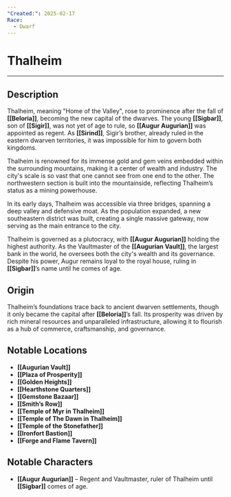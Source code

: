 ```yaml
---
"Created:": 2025-02-17
Race:
  - Dwarf
---
```

# Thalheim

---

## **Description**

Thalheim, meaning "Home of the Valley", rose to prominence after the fall of **[[Beloria]]**, becoming the new capital of the dwarves. The young **[[Sigbar]]**, son of **[[Sigir]]**, was not yet of age to rule, so **[[Augur Augurian]]** was appointed as regent. As **[[Sirind]]**, Sigir’s brother, already ruled in the eastern dwarven territories, it was impossible for him to govern both kingdoms.

Thalheim is renowned for its immense gold and gem veins embedded within the surrounding mountains, making it a center of wealth and industry. The city's scale is so vast that one cannot see from one end to the other. The northwestern section is built into the mountainside, reflecting Thalheim’s status as a mining powerhouse.

In its early days, Thalheim was accessible via three bridges, spanning a deep valley and defensive moat. As the population expanded, a new southeastern district was built, creating a single massive gateway, now serving as the main entrance to the city.

Thalheim is governed as a plutocracy, with **[[Augur Augurian]]** holding the highest authority. As the Vaultmaster of the **[[Augurian Vault]]**, the largest bank in the world, he oversees both the city's wealth and its governance. Despite his power, Augur remains loyal to the royal house, ruling in **[[Sigbar]]**’s name until he comes of age.

## **Origin**

Thalheim’s foundations trace back to ancient dwarven settlements, though it only became the capital after **[[Beloria]]**’s fall. Its prosperity was driven by rich mineral resources and unparalleled infrastructure, allowing it to flourish as a hub of commerce, craftsmanship, and governance.

## **Notable Locations**

- **[[Augurian Vault]]**
- **[[Plaza of Prosperity]]**
- **[[Golden Heights]]**
- **[[Hearthstone Quarters]]**
- **[[Gemstone Bazaar]]**
- **[[Smith’s Row]]**
- **[[Temple of Myr in Thalheim]]**
- **[[Temple of The Dawn in Thalheim]]**
- **[[Temple of the Stonefather]]**
- **[[Ironfort Bastion]]**
- **[[Forge and Flame Tavern]]**

## **Notable Characters**

- **[[Augur Augurian]]** – Regent and Vaultmaster, ruler of Thalheim until **[[Sigbar]]** comes of age.
